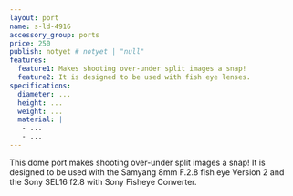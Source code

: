 ```yaml
---
layout: port
name: s-ld-4916
accessory_group: ports
price: 250
publish: notyet # notyet | "null"
features:
  feature1: Makes shooting over-under split images a snap!
  feature2: It is designed to be used with fish eye lenses.
specifications:
  diameter: ...
  height: ...
  weight: ...
  material: |
   - ...
   - ...
---
```

This dome port makes shooting over-under split images a snap! It is designed to be used with the Samyang 8mm F.2.8 fish eye Version 2 and the Sony SEL16 f2.8 with Sony Fisheye Converter.
